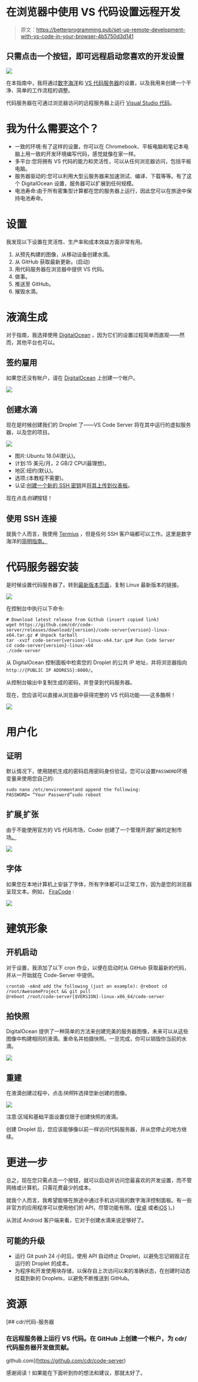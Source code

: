 # 在浏览器中使用 VS 代码设置远程开发

> 原文：<https://betterprogramming.pub/set-up-remote-development-with-vs-code-in-your-browser-4b5750d3d141>

## 只需点击一个按钮，即可远程启动您喜欢的开发设置

![](img/6afa47c556085446a26c1b1ce4e4aec0.png)

在本指南中，我将通过[数字海洋](https://www.digitalocean.com/)和 [VS 代码服务器](https://github.com/cdr/code-server)的设置，以及我用来创建一个干净、简单的工作流程的调整。

代码服务器在可通过浏览器访问的远程服务器上运行 [Visual Studio 代码](https://code.visualstudio.com/)。

# 我为什么需要这个？

*   一致的环境:有了这样的设置，你可以在 Chromebook、平板电脑和笔记本电脑上用一致的开发环境编写代码，感觉就像在家一样。
*   多平台:您将拥有 VS 代码的能力和灵活性，可以从任何浏览器访问，包括平板电脑。
*   服务器驱动的:您可以利用大型云服务器来加速测试、编译、下载等等。有了这个 DigitalOcean 设置，服务器可以扩展到任何规模。
*   电池寿命:由于所有密集型计算都在您的服务器上运行，因此您可以在旅途中保持电池寿命。

# 设置

我发现以下设置在灵活性、生产率和成本效益方面非常有用。

1.  从预先构建的图像，从移动设备创建水滴。
2.  从 GitHub 获取最新更新。(启动)
3.  用代码服务器在浏览器中提供 VS 代码。
4.  做事。
5.  推送至 GitHub。
6.  摧毁水滴。

# 液滴生成

对于指南，我选择使用 [DigitalOcean](https://m.do.co/c/aa2a5d78f490) ，因为它们的设置过程简单而直观——然而，其他平台也可以。

## 签约雇用

如果您还没有帐户，请在 [DigitalOcean](https://m.do.co/c/aa2a5d78f490) 上创建一个帐户。

![](img/a18e1a815fb5a36d9491999bb02ee2bc.png)

## 创建水滴

现在是时候创建我们的 Droplet 了——VS Code Server 将在其中运行的虚拟服务器，以及您的项目。

![](img/b52763c7ba0ac0baf70f5c2d81ada722.png)

*   图片:Ubuntu 18.04(默认)。
*   计划:15 美元/月，2 GB/2 CPU(最理想)。
*   地区:纽约(默认)。
*   选项:(本教程不需要)。
*   认证:[创建一个新的 SSH 密钥](https://www.digitalocean.com/docs/droplets/how-to/add-ssh-keys/create-with-putty/)并[将其上传到仪表板](https://www.digitalocean.com/docs/droplets/how-to/add-ssh-keys/to-account/)。

现在点击*创建*按钮！

## 使用 SSH 连接

就我个人而言，我使用 [Termius](https://termius.com/) ，但是任何 SSH 客户端都可以工作。这里是数字海洋的[简明指南。](https://www.digitalocean.com/docs/droplets/how-to/connect-with-ssh/putty/)

# 代码服务器安装

是时候设置代码服务器了。转到[最新版本页面](https://github.com/cdr/code-server/releases/latest)，复制 Linux 最新版本的链接。

![](img/0f7b10ce677c28c81e38763828e0c9d3.png)

在控制台中执行以下命令:

```
# Download latest release from Github (insert copied link)
wget https://github.com/cdr/code-server/releases/download/{version}/code-server{version}-linux-x64.tar.gz # Unpack tarball
tar -xvzf code-server{version}-linux-x64.tar.gz# Run Code Server
cd code-server{version}-linux-x64
./code-server
```

从 DigitalOcean 控制面板中检索您的 Droplet 的公共 IP 地址，并将浏览器指向`http://{PUBLIC IP ADDRESS}:8080/`。

从控制台输出中复制生成的密码，并登录到代码服务器。

现在，您应该可以直接从浏览器中获得完整的 VS 代码功能——这多酷啊！

![](img/1223b939e67e96811d63793ac196de81.png)

# 用户化

## 证明

默认情况下，使用随机生成的密码启用密码身份验证。您可以设置`PASSWORD`环境变量来使用您自己的:

```
sudo nano /etc/environmentand append the following:
PASSWORD= “Your Password”sudo reboot
```

## 扩展ˌ扩张

由于不能使用官方的 VS 代码市场，Coder 创建了一个管理开源扩展的定制市场[。](https://github.com/cdr/code-server#extensions)

![](img/c7b2594adf19e0fcd00f475dac586047.png)

## 字体

如果您在本地计算机上安装了字体，所有字体都可以正常工作，因为是您的浏览器呈现文本。例如， [FiraCode](https://github.com/tonsky/FiraCode) :

![](img/2c1015c1a211eb1e90c4731bb2325e41.png)

# 建筑形象

## 开机启动

对于设置，我添加了以下 cron 作业，以便在启动时从 GitHub 获取最新的代码，并从一开始就在 Code-Server 中提供。

```
crontab -eAnd add the following (just an example): @reboot cd /root/AwesomeProject && git pull
@reboot /root/code-server[$VERSION]-linux-x86_64/code-server
```

## 拍快照

DigitalOcean 提供了一种简单的方法来创建完美的服务器图像，未来可以从这些图像中构建相同的液滴。重命名并拍摄快照。一旦完成，你可以销毁你当前的水滴。

![](img/ab80b6ca4016af0655c6dc6c765f541a.png)

## 重建

在液滴创建过程中，点击*快照*并选择您新创建的图像。

![](img/5fea806876b3cc743fd471cc72f9a4c6.png)

注意:区域和基础平面设置仅限于创建快照的液滴。

创建 Droplet 后，您应该能够像以前一样访问代码服务器，并从您停止的地方继续。

# 更进一步

总之，现在您只需点击一个按钮，就可以启动并访问您最喜欢的开发设置，而不管网络或计算机，只需花费最少的成本。

就我个人而言，我希望能够在旅途中通过手机访问我的数字海洋控制面板。有一些非官方的应用程序可以使用他们的 API，尽管功能有限。([安卓](https://play.google.com/store/apps/details?id=com.yassirh.digitalocean&hl=en_GB) 或者[iOS](https://apps.apple.com/us/app/manager-for-digital-ocean/id1037626977) )。)

从测试 Android 客户端来看，它对于创建水滴来说足够好了。

## 可能的升级

*   运行 Git push 24 小时后，使用 API 自动终止 Droplet，以避免忘记销毁正在运行的 Droplet 的成本。
*   为程序和开发使用块存储，以保存自上次访问以来的准确状态，在创建时动态挂载到新的 Droplets，以避免不断推送到 GitHub。

# 资源

[](https://github.com/cdr/code-server) [## cdr/代码-服务器

### 在远程服务器上运行 VS 代码。在 GitHub 上创建一个帐户，为 cdr/代码服务器开发做贡献。

github.com](https://github.com/cdr/code-server) 

感谢阅读！如果能在下面听到你的想法和建议，那就太好了。